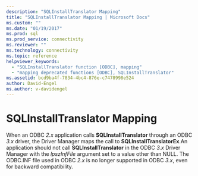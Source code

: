 ```yaml
---
description: "SQLInstallTranslator Mapping"
title: "SQLInstallTranslator Mapping | Microsoft Docs"
ms.custom: ""
ms.date: "01/19/2017"
ms.prod: sql
ms.prod_service: connectivity
ms.reviewer: ""
ms.technology: connectivity
ms.topic: reference
helpviewer_keywords: 
  - "SQLInstallTranslator function [ODBC], mapping"
  - "mapping deprecated functions [ODBC], SQLInstallTranslator"
ms.assetid: bcd9ba4f-7834-4bc4-876e-c7478998e524
author: David-Engel
ms.author: v-davidengel
---
```

# SQLInstallTranslator Mapping
When an ODBC *2.x* application calls **SQLInstallTranslator** through an ODBC *3.x* driver, the Driver Manager maps the call to **SQLInstallTranslatorEx**.An application should not call **SQLInstallTranslator** in the ODBC *3.x* Driver Manager with the *lpszInfFile* argument set to a value other than NULL. The ODBC.INF file used in ODBC *2.x* is no longer supported in ODBC *3.x*, even for backward compatibility.
